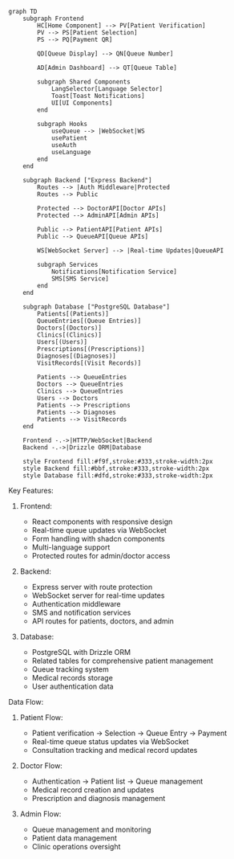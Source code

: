 ```mermaid
graph TD
    subgraph Frontend
        HC[Home Component] --> PV[Patient Verification]
        PV --> PS[Patient Selection]
        PS --> PQ[Payment QR]
        
        QD[Queue Display] --> QN[Queue Number]
        
        AD[Admin Dashboard] --> QT[Queue Table]
        
        subgraph Shared Components
            LangSelector[Language Selector]
            Toast[Toast Notifications]
            UI[UI Components]
        end
        
        subgraph Hooks
            useQueue --> |WebSocket|WS
            usePatient
            useAuth
            useLanguage
        end
    end

    subgraph Backend ["Express Backend"]
        Routes --> |Auth Middleware|Protected
        Routes --> Public
        
        Protected --> DoctorAPI[Doctor APIs]
        Protected --> AdminAPI[Admin APIs]
        
        Public --> PatientAPI[Patient APIs]
        Public --> QueueAPI[Queue APIs]
        
        WS[WebSocket Server] --> |Real-time Updates|QueueAPI
        
        subgraph Services
            Notifications[Notification Service]
            SMS[SMS Service]
        end
    end

    subgraph Database ["PostgreSQL Database"]
        Patients[(Patients)]
        QueueEntries[(Queue Entries)]
        Doctors[(Doctors)]
        Clinics[(Clinics)]
        Users[(Users)]
        Prescriptions[(Prescriptions)]
        Diagnoses[(Diagnoses)]
        VisitRecords[(Visit Records)]
        
        Patients --> QueueEntries
        Doctors --> QueueEntries
        Clinics --> QueueEntries
        Users --> Doctors
        Patients --> Prescriptions
        Patients --> Diagnoses
        Patients --> VisitRecords
    end

    Frontend -.->|HTTP/WebSocket|Backend
    Backend -.->|Drizzle ORM|Database

    style Frontend fill:#f9f,stroke:#333,stroke-width:2px
    style Backend fill:#bbf,stroke:#333,stroke-width:2px
    style Database fill:#dfd,stroke:#333,stroke-width:2px
```

Key Features:
1. Frontend:
   - React components with responsive design
   - Real-time queue updates via WebSocket
   - Form handling with shadcn components
   - Multi-language support
   - Protected routes for admin/doctor access

2. Backend:
   - Express server with route protection
   - WebSocket server for real-time updates
   - Authentication middleware
   - SMS and notification services
   - API routes for patients, doctors, and admin

3. Database:
   - PostgreSQL with Drizzle ORM
   - Related tables for comprehensive patient management
   - Queue tracking system
   - Medical records storage
   - User authentication data

Data Flow:
1. Patient Flow:
   - Patient verification → Selection → Queue Entry → Payment
   - Real-time queue status updates via WebSocket
   - Consultation tracking and medical record updates

2. Doctor Flow:
   - Authentication → Patient list → Queue management
   - Medical record creation and updates
   - Prescription and diagnosis management

3. Admin Flow:
   - Queue management and monitoring
   - Patient data management
   - Clinic operations oversight

